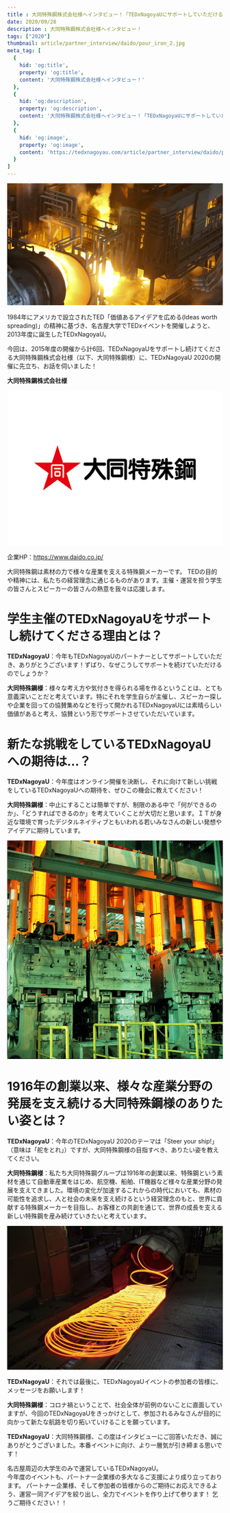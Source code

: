 ```yaml
---
title : 大同特殊鋼株式会社様へインタビュー！「TEDxNagoyaUにサポートしていただけるワケとは？」
date: 2020/09/28
description : 大同特殊鋼株式会社様へインタビュー！
tags: ["2020"]
thumbnail: article/partner_interview/daido/pour_iron_2.jpg
meta_tag: [
  {
    hid: 'og:title',
    property: 'og:title',
    content: '大同特殊鋼株式会社様へインタビュー！'
  },
  {
    hid: 'og:description',
    property: 'og:description',
    content: '大同特殊鋼株式会社様へインタビュー！「TEDxNagoyaUにサポートしていただけるワケとは？」'
  },
  {
    hid: 'og:image',
    property: 'og:image',
    content: 'https://tedxnagoyau.com/article/partner_interview/daido/pour_iron_2.jpg'
  }
]
---
```


![液化した金属を流し込む様子](article/partner_interview/daido/pour_iron_2.jpg)

1984年にアメリカで設立されたTED「価値あるアイデアを広める(Ideas worth spreading)」の精神に基づき、名古屋大学でTEDxイベントを開催しようと、2013年度に誕生したTEDxNagoyaU。

今回は、2015年度の開催から計6回、TEDxNagoyaUをサポートし続けてくださる大同特殊鋼株式会社様（以下、大同特殊鋼様）に、TEDxNagoyaU 2020の開催に先立ち、お話を伺いました！

__大同特殊鋼株式会社様__

![大同特殊鋼株式会社ロゴ](partners/2019/daidotokushuko.jpg)

企業HP：https://www.daido.co.jp/

大同特殊鋼は素材の力で様々な産業を支える特殊鋼メーカーです。 TEDの目的や精神には、私たちの経営理念に通じるものがあります。主催・運営を担う学生の皆さんとスピーカーの皆さんの熱意を我々は応援します。

# 学生主催のTEDxNagoyaUをサポートし続けてくださる理由とは？

__TEDxNagoyaU__：今年もTEDxNagoyaUのパートナーとしてサポートしていただき、ありがとうございます！ずばり、なぜこうしてサポートを続けていただけるのでしょうか？

__大同特殊鋼様__：様々な考え方や気付きを得られる場を作るということは、とても意義深いことだと考えています。特にそれを学生自らが主催し、スピーカー探しや企業を回っての協賛集めなどを行って開かれるTEDxNagoyaUには素晴らしい価値があると考え、協賛という形でサポートさせていただいています。

# 新たな挑戦をしているTEDxNagoyaUへの期待は...？

__TEDxNagoyaU__：今年度はオンライン開催を決断し、それに向けて新しい挑戦をしているTEDxNagoyaUへの期待を、ぜひこの機会に教えてください！

__大同特殊鋼様__：中止にすることは簡単ですが、制限のある中で「何ができるのか」、「どうすればできるのか」を考えていくことが大切だと思います。ＩＴが身近な環境で育ったデジタルネイティブともいわれる若いみなさんの新しい発想やアイデアに期待しています。

![炉の外見](article/partner_interview/daido/furnace.jpg)

# 1916年の創業以来、様々な産業分野の発展を支え続ける大同特殊鋼様のありたい姿とは？

__TEDxNagoyaU__：今年のTEDxNagoyaU 2020のテーマは「Steer your ship!」（意味は「舵をとれ」）ですが、大同特殊鋼様の目指すべき、ありたい姿を教えてください。

__大同特殊鋼様__：私たち大同特殊鋼グループは1916年の創業以来、特殊鋼という素材を通じて自動車産業をはじめ、航空機、船舶、IT機器など様々な産業分野の発展を支えてきました。環境の変化が加速するこれからの時代においても、素材の可能性を追求し、人と社会の未来を支え続けるという経営理念のもと、世界に貢献する特殊鋼メーカーを目指し、お客様との共創を通じて、世界の成長を支える新しい特殊鋼を産み続けていきたいと考えています。

![冷却前の完成したばかりの製品](article/partner_interview/daido/product_shaped_ring.jpg)

__TEDxNagoyaU__：それでは最後に、TEDxNagoyaUイベントの参加者の皆様に、メッセージをお願いします！

__大同特殊鋼様__：コロナ禍ということで、社会全体が前例のないことに直面していますが、今回のTEDxNagoyaUをきっかけとして、参加されるみなさんが目的に向かって新たな航路を切り拓いていけることを願っています。


__TEDxNagoyaU__：大同特殊鋼様、この度はインタビューにご回答いただき、誠にありがとうございました。本番イベントに向け、より一層気が引き締まる思いです！

名古屋周辺の大学生のみで運営しているTEDxNagoyaU。  
今年度のイベントも、パートナー企業様の多大なるご支援により成り立っております。
パートナー企業様、そして参加者の皆様からのご期待にお応えできるよう、運営一同アイデアを絞り出し、全力でイベントを作り上げて参ります！
乞うご期待ください！！
